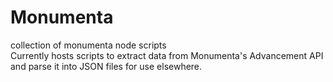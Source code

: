# Monumenta
collection of monumenta node scripts  
Currently hosts scripts to extract data from Monumenta's Advancement API and parse it into JSON files for use elsewhere.
